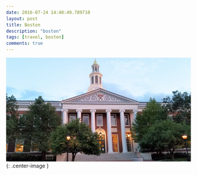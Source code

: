 ```yaml
---
date: 2016-07-24 14:40:49.789710
layout: post
title: Boston
description: "boston"
tags: [travel, boston]
comments: true
---
```

![pic tag](/images/2016/harvard.jpg){: .center-image }
